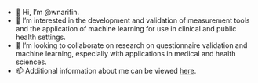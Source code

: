 - 👋 Hi, I’m @wnarifin.
- 👀 I’m interested in the development and validation of measurement tools and the application of machine learning for use in clinical and public health settings.
- 💞️ I’m looking to collaborate on research on questionnaire validation and machine learning, especially with applications in medical and health sciences.
- 📫 Additional information about me can be viewed [here](https://wnarifin.github.io/about.html).
<!-- - 🌱 I’m currently learning ... -->
<!---
wnarifin/wnarifin is a ✨ special ✨ repository because its `README.md` (this file) appears on your GitHub profile.
You can click the Preview link to take a look at your changes.
--->
